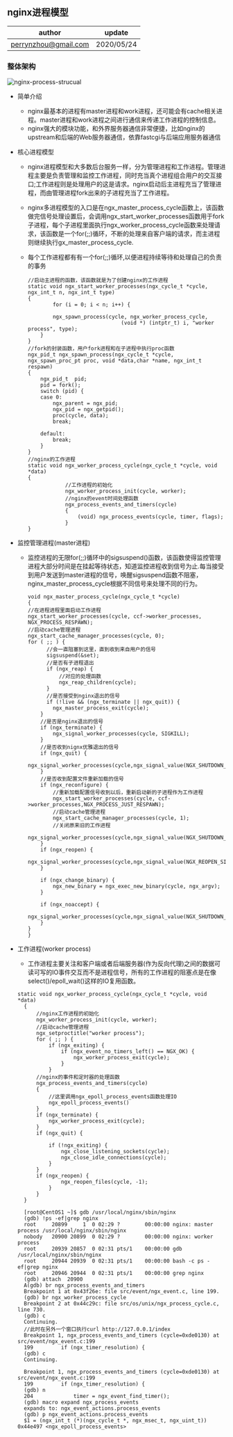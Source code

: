 
## nginx进程模型

| author | update |
| ------ | ------ |
| perrynzhou@gmail.com | 2020/05/24 |


### 整体架构

![nginx-process-strucual](./../../images/nginx-process-structre.png)

- 简单介绍
  - nginx最基本的进程有master进程和work进程，还可能会有cache相关进程。master进程和work进程之间进行通信来传递工作进程的控制信息。
  - nginx强大的模块功能，和外界服务器通信非常便捷，比如nginx的upstream和后端的Web服务器通信，依靠fastcgi与后端应用服务器通信
  
- 核心进程模型
  - nginx进程模型和大多数后台服务一样，分为管理进程和工作进程。管理进程主要是负责管理和监控工作进程，同时充当真个进程组合用户的交互接口;工作进程则是处理用户的这是请求。nginx启动后主进程充当了管理进程，而由管理进程fork出来的子进程充当了工作进程。
  - nginx多进程模型的入口是在ngx_master_process_cycle函数上，该函数做完信号处理设置后，会调用ngx_start_worker_processes函数用于fork子进程，每个子进程里面执行ngx_worker_process_cycle函数来处理请求，该函数是一个for(;;)循环，不断的处理来自客户端的请求，而主进程则继续执行gx_master_process_cycle.
  - 每个工作进程都有有一个for(;;)循环,以便进程持续等待和处理自己的负责的事务

	```
	//启动主进程的函数，该函数就是为了创建nginx的工作进程
	static void ngx_start_worker_processes(ngx_cycle_t *cycle, ngx_int_t n, ngx_int_t type)
	{
		    for (i = 0; i < n; i++) {
		
		    ngx_spawn_process(cycle, ngx_worker_process_cycle,
		                          (void *) (intptr_t) i, "worker process", type);
		}
	}
	//fork的封装函数，用户fork进程和在子进程中执行proc函数
	ngx_pid_t ngx_spawn_process(ngx_cycle_t *cycle, ngx_spawn_proc_pt proc, void *data,char *name, ngx_int_t respawn)
	{
		ngx_pid_t  pid;
		pid = fork();
		switch (pid) {
		case 0:
		    ngx_parent = ngx_pid;
		    ngx_pid = ngx_getpid();
		    proc(cycle, data);
		    break;
		
		default:
		    break;
		}
	}
	//nginx的工作进程
	static void ngx_worker_process_cycle(ngx_cycle_t *cycle, void *data)
	{
		        //工作进程的初始化
		        ngx_worker_process_init(cycle, worker);
		        //nginx的event时间处理函数
		        ngx_process_events_and_timers(cycle)
		        {
		            (void) ngx_process_events(cycle, timer, flags);
		        }
	}
	```
- 监控管理进程(master进程)
  - 监控进程的无限for(;;)循环中的sigsuspend()函数，该函数使得监控管理进程大部分时间是在挂起等待状态，知道监控进程收到信号为止.每当接受到用户发送到master进程的信号，唤醒sigsuspend函数不阻塞，nginx_master_process_cycle根据不同信号来处理不同的行为。
  
	```
	void ngx_master_process_cycle(ngx_cycle_t *cycle)
	{
	//在进程进程里面启动工作进程
   	ngx_start_worker_processes(cycle, ccf->worker_processes, NGX_PROCESS_RESPAWN);
	//启动cache管理进程
    ngx_start_cache_manager_processes(cycle, 0);
	for ( ;; ) {
		  //会一直阻塞到这里，直到收到来自用户的信号
		  sigsuspend(&set);
		  //是否有子进程退出
		  if (ngx_reap) {
			  //对应的处理函数
			  ngx_reap_children(cycle);
		  }
		  //是否接受到nginx退出的信号
		  if (!live && (ngx_terminate || ngx_quit)) {
            ngx_master_process_exit(cycle);
        }
		//是否是nginx退出的信号
		if (ngx_terminate) {
			ngx_signal_worker_processes(cycle, SIGKILL);
		}
		//是否收到nignx优雅退出的信号
		if (ngx_quit) {
            ngx_signal_worker_processes(cycle,ngx_signal_value(NGX_SHUTDOWN_SIGNAL));
		}
		//是否收到配置文件重新加载的信号
		if (ngx_reconfigure) {
			//重新加载配置信号收到以后，重新启动新的子进程作为工作进程
			ngx_start_worker_processes(cycle, ccf->worker_processes,NGX_PROCESS_JUST_RESPAWN);
			//启动cache管理进程
            ngx_start_cache_manager_processes(cycle, 1);
			//关闭原来旧的工作进程
			ngx_signal_worker_processes(cycle,ngx_signal_value(NGX_SHUTDOWN_SIGNAL));
		}
		if (ngx_reopen) {
            ngx_signal_worker_processes(cycle,ngx_signal_value(NGX_REOPEN_SIGNAL));
        }

        if (ngx_change_binary) {
            ngx_new_binary = ngx_exec_new_binary(cycle, ngx_argv);
        }

        if (ngx_noaccept) {
            ngx_signal_worker_processes(cycle,ngx_signal_value(NGX_SHUTDOWN_SIGNAL));
        }
	}
	}
	```
- 工作进程(worker process)
  - 工作进程主要关注和客户端或者后端服务器(作为反向代理)之间的数据可读可写的IO事件交互而不是进程信号，所有的工作进程的阻塞点是在像select()/epoll_wait()这样的IO复用函数。
  
  ```
  static void ngx_worker_process_cycle(ngx_cycle_t *cycle, void *data)
	{
    	//nginx工作进程的初始化
    	ngx_worker_process_init(cycle, worker);
		//启动cache管理进程
    	ngx_setproctitle("worker process");
    	for ( ;; ) {
        	if (ngx_exiting) {
            	if (ngx_event_no_timers_left() == NGX_OK) {
                	ngx_worker_process_exit(cycle);
            	}
        	}
       	//nginx的事件和定时器的处理函数
        ngx_process_events_and_timers(cycle)
		{
			//这里调用ngx_epoll_process_events函数处理IO
			ngx_epoll_process_events()
		}
        if (ngx_terminate) {
            ngx_worker_process_exit(cycle);
        }
        if (ngx_quit) {

            if (!ngx_exiting) {
                ngx_close_listening_sockets(cycle);
                ngx_close_idle_connections(cycle);
            }
        }
        if (ngx_reopen) {
            	ngx_reopen_files(cycle, -1);
        	}
    	}
	}
  ```
  ```
	[root@CentOS1 ~]$ gdb /usr/local/nginx/sbin/nginx
	(gdb) !ps -ef|grep nginx
	root     20899     1  0 02:29 ?        00:00:00 nginx: master process /usr/local/nginx/sbin/nginx
	nobody   20900 20899  0 02:29 ?        00:00:00 nginx: worker process
	root     20939 20857  0 02:31 pts/1    00:00:00 gdb /usr/local/nginx/sbin/nginx
	root     20944 20939  0 02:31 pts/1    00:00:00 bash -c ps -ef|grep nginx
	root     20946 20944  0 02:31 pts/1    00:00:00 grep nginx
	(gdb) attach  20900
	A(gdb) br ngx_process_events_and_timers
	Breakpoint 1 at 0x43f26e: file src/event/ngx_event.c, line 199.
	(gdb) br ngx_worker_process_cycle 
	Breakpoint 2 at 0x44c29c: file src/os/unix/ngx_process_cycle.c, line 730.
	(gdb) c
	Continuing.
	//此时在另外一个窗口执行curl http://127.0.0.1/index
	Breakpoint 1, ngx_process_events_and_timers (cycle=0xde0130) at src/event/ngx_event.c:199
	199         if (ngx_timer_resolution) {
	(gdb) c
	Continuing.

	Breakpoint 1, ngx_process_events_and_timers (cycle=0xde0130) at src/event/ngx_event.c:199
	199         if (ngx_timer_resolution) {
	(gdb) n
	204             timer = ngx_event_find_timer();
	(gdb) macro expand ngx_process_events
	expands to: ngx_event_actions.process_events
	(gdb) p ngx_event_actions.process_events
	$1 = (ngx_int_t (*)(ngx_cycle_t *, ngx_msec_t, ngx_uint_t)) 0x44e497 <ngx_epoll_process_events>
  ```